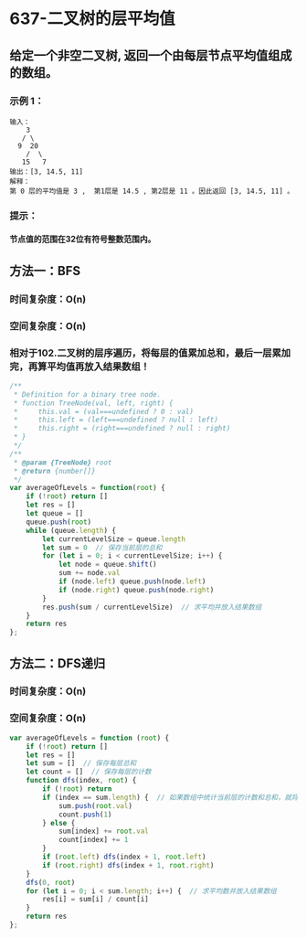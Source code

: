 # 637-二叉树的层平均值

## 给定一个非空二叉树, 返回一个由每层节点平均值组成的数组。

### 示例 1：

```
输入：
    3
   / \
  9  20
    /  \
   15   7
输出：[3, 14.5, 11]
解释：
第 0 层的平均值是 3 ,  第1层是 14.5 , 第2层是 11 。因此返回 [3, 14.5, 11] 。
```

### 提示：

#### 节点值的范围在32位有符号整数范围内。



## 方法一：BFS

### 时间复杂度：O(n)

### 空间复杂度：O(n)

### 相对于102.二叉树的层序遍历，将每层的值累加总和，最后一层累加完，再算平均值再放入结果数组！

```javascript
/**
 * Definition for a binary tree node.
 * function TreeNode(val, left, right) {
 *     this.val = (val===undefined ? 0 : val)
 *     this.left = (left===undefined ? null : left)
 *     this.right = (right===undefined ? null : right)
 * }
 */
/**
 * @param {TreeNode} root
 * @return {number[]}
 */
var averageOfLevels = function(root) {
    if (!root) return []
    let res = []
    let queue = []
    queue.push(root)
    while (queue.length) {
        let currentLevelSize = queue.length
        let sum = 0  // 保存当前层的总和
        for (let i = 0; i < currentLevelSize; i++) {
            let node = queue.shift()
            sum += node.val
            if (node.left) queue.push(node.left)
            if (node.right) queue.push(node.right)
        }
        res.push(sum / currentLevelSize)  // 求平均并放入结果数组
    }
    return res
};
```



## 方法二：DFS递归

### 时间复杂度：O(n)

### 空间复杂度：O(n)

```javascript
var averageOfLevels = function (root) {
    if (!root) return []
    let res = []
    let sum = []  // 保存每层总和
    let count = []  // 保存每层的计数
    function dfs(index, root) {
        if (!root) return
        if (index == sum.length) {  // 如果数组中统计当前层的计数和总和，就将其放入数组中；否则直接将数组中的数+1即可
            sum.push(root.val)
            count.push(1)
        } else {
            sum[index] += root.val
            count[index] += 1
        }
        if (root.left) dfs(index + 1, root.left)
        if (root.right) dfs(index + 1, root.right)
    }
    dfs(0, root)
    for (let i = 0; i < sum.length; i++) {  // 求平均数并放入结果数组
        res[i] = sum[i] / count[i]
    }
    return res
};
```